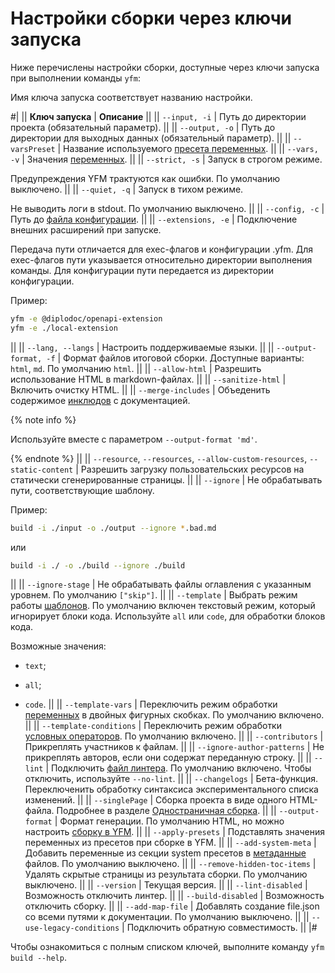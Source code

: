 # Настройки сборки через ключи запуска

Ниже перечислены настройки сборки, доступные через ключи запуска при выполнении команды `yfm`:

Имя ключа запуска соответствует названию настройки.

#|
||
**Ключ запуска** | **Описание**
||
||
`--input, -i` | Путь до директории проекта (обязательный параметр).
||
||
`--output, -o` | Путь до директории для выходных данных (обязательный параметр).
||
||
`--varsPreset` | Название используемого [пресета переменных](../../project/presets.md).
||
||
`--vars, -v` | Значения [переменных](../../syntax/vars.md).
||
||
`--strict, -s`
|
Запуск в строгом режиме.

Предупреждения YFM трактуются как ошибки. По умолчанию выключено.
||
||
`--quiet, -q`
|
Запуск в тихом режиме.

Не выводить логи в stdout. По умолчанию выключено.
||
||
`--config, -c` | Путь до [файла конфигурации](../../settings.md#config).
||
||
`--extensions, -e`
|
Подключение внешних расширений при запуске.

Передача пути отличается для exec-флагов и конфигурации .yfm. Для exec-флагов пути указывается относительно директории выполнения команды. Для конфигурации пути передается из директории конфигурации.

Пример:

```bash
yfm -e @diplodoc/openapi-extension
yfm -e ./local-extension
```
||
||
`--lang, --langs` | Настроить поддерживаемые языки.
||
||
`--output-format, -f` | Формат файлов итоговой сборки. Доступные варианты: `html`, `md`. По умолчанию `html`.
||
||
`--allow-html` | Разрешить использование HTML в markdown-файлах.
||
||
`--sanitize-html` | Включить очистку HTML.
||
||
`--merge-includes`
|
Объеденить содержимое [инклюдов](../../project/includes.md) с документацией.

{% note info %}

Используйте вместе с параметром `--output-format 'md'`.

{% endnote %}
||
||
`--resource`, `--resources`, `--allow-custom-resources`, `--static-content`
|
Разрешить загрузку пользовательских ресурсов на статически сгенерированные страницы.
||
||
`--ignore`
|
Не обрабатывать пути, соответствующие шаблону.

Пример:

```bash
build -i ./input -o ./output --ignore *.bad.md
```
или

```bash
build -i ./ -o ./build --ignore ./build
```
||
||
`--ignore-stage`
|
Не обрабатывать файлы оглавления с указанным уровнем. По умолчанию `["skip"]`.
||
||
`--template`
|
Выбрать режим работы [шаблонов](../../syntax/vars.md). По умолчанию включен текстовый режим, который игнорирует блоки кода. Используйте `all` или `code`, для обработки блоков кода.

Возможные значения:

- `text`;

- `all`;

- `code`.
||
||
`--template-vars`
|
Переключить режим обработки [переменных](../../syntax/vars.md#subtitudes) в двойных фигурных скобках. По умолчанию включено.
||
||
`--template-conditions`
|
Переключить режим обработки [условных операторов](../../syntax/vars.md#conditions). По умолчанию включено.
||
||
`--contributors` | Прикреплять участников к файлам.
||
||
`--ignore-author-patterns` | Не прикреплять авторов, если они содержат переданную строку.
||
||
`--lint` | Подключить [файл линтера](../../project/lint.md). По умолчанию включено. Чтобы отключить, используйте `--no-lint`.
||
||
`--changelogs` | Бета-функция. Переключенить обработку синтаксиса экспериментального списка изменений.
||
||
 `--singlePage` | Сборка проекта в виде одного HTML-файла. Подробнее в разделе [Одностраничная сборка](./singlepage.md).
||
||
 `--output-format` | Формат генерации. По умолчанию HTML, но можно настроить [сборку в YFM](build#yfm.md).
||
||
 `--apply-presets` | Подставлять значения переменных из пресетов при сборке в YFM.
||
||
 `--add-system-meta` | Добавить переменные из секции system пресетов в [метаданные](../../syntax/meta.md#meta) файлов. По умолчанию выключено.
||
||
 `--remove-hidden-toc-items` | Удалять скрытые страницы из результата сборки. По умолчанию выключено.
||
||
 `--version` | Текущая версия.
||
||
 `--lint-disabled` | Возможность отключить линтер.
||
||
 `--build-disabled` | Возможность отключить cборку.
||
||
 `--add-map-file` | Добавлять создание file.json со всеми путями к документации. По умолчанию выключено.
||
||
`--use-legacy-conditions` | Подключить обратную совместимость.
||
|#

Чтобы ознакомиться с полным списком ключей, выполните команду `yfm build --help`.

